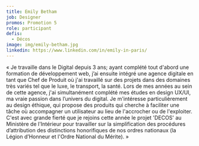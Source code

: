 ```yaml
---
title: Emily Betham
job: Designer
promos: Promotion 5
role: participant
defis:
  - Décos
image: img/emily-betham.jpg
linkedin: https://www.linkedin.com/in/emily-in-paris/
---
```

« Je travaille dans le Digital depuis 3 ans; ayant complété tout d'abord une formation de développement web, j’ai ensuite intégré une agence digitale en tant que Chef de Produit où j'ai travaillé sur des projets dans des domaines très variés tel que le luxe, le transport, la santé. Lors de mes années au sein de cette agence, j'ai simultanément complété mes études en design UX/UI, ma vraie passion dans l’univers du digital. Je m'intéresse particulièrement au design éthique, qui propose des produits qui cherche à faciliter une tâche où accompagner un utilisateur au lieu de l'accrocher ou de l'exploiter. C'est avec grande fierté que je rejoins cette année le projet 'DECOS' au Ministère de l'Intérieur pour travailler sur la simplification des procédures d’attribution des distinctions honorifiques de nos ordres nationaux (la Légion d’Honneur et l'Ordre National du Mérite). »
